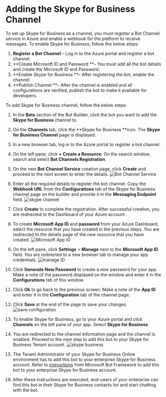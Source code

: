 # Adding the Skype for Business Channel

To set up Skype for Business as a channel, you must register a Bot Channel service in Azure and enable a webhook for the platform to receive messages. To enable Skype for Business, follow the below steps:



1. **Register a Bot Channel** – Log in to the Azure portal and register a bot channel.
2. **Create Microsoft ID and Password **– You must add all the bot details and create the Microsoft ID and Password.
3. **Enable Skype for Business **– After registering the bot, enable the channel.
4. **Publish Channel **– After the channel is enabled and all configurations are verified, publish the bot to make it available for developers.

To add Skype for Business channel, follow the below steps:



1. In the **Bots** section of the Bot Builder, click the bot you want to add the **Skype for Business** channel to.
2. On the **Channels** tab, click the **Skype for Business **icon. The **Skype for Business Channel** page is displayed.
3. In a new browser tab, log in to the Azure portal to register a bot channel.
4. On the left pane, click **+ Create a Resource**. On the search window, search and select **Bot Channels Registration**.
5. On the new **Bot Channel Service** creation page, click **Create** and proceed to the next screen to enter the details.
![Bot Channel Service](../images/skype.png "Bot Channel Service")

6. Enter all the required details to register the bot channel. Copy the **Webhook URL** from the **Configurations** tab of the Skype for Business channel page on the builder and provide it in the **Messaging Endpoint** field.
![skype channel](../images/skype1.png "skype channel")

7. Click **Create** to complete the registration. After successful creation, you are redirected to the Dashboard of your Azure account.
8. To create **Microsoft App ID** and **password** from your Azure Dashboard, select the resource that you have created in the previous steps. You are redirected to the details page of the new resource that you have created.
![Microsoft App ID](../images/skype2.png "Microsoft App ID")

9. On the left pane, click **Settings** > **Manage** next to the **Microsoft App ID** field. You are redirected to a new browser tab to manage your app credentials.
![manage ID](../images/skype3.png "manage ID")

10. Click **Generate New Password** to create a new password for your app. Make a note of the password displayed on the window and enter it in the **Configurations** tab of this window.
11. Click **Ok** to go back to the previous screen. Make a note of the **App ID** and enter it in the **Configuration** tab of the channel page.
12. Click **Save** at the end of the page to save your changes.
![save configuration](../images/skype5.png "save configuration")

13. To enable Skype for Business, go to your Azure portal and click **Channels** on the left pane of your app. Select **Skype for Business**.
14. You are redirected to the channel information page and the channel is enabled. Proceed to the next step to add this bot to your Skype for Business Tenant account.
![skype business](../images/skype6.png "skype business")

15. The Tenant Administrator of your Skype for Business Online environment has to add this bot to your enterprise Skype for Business account. Refer to [instructions](https://skypeappregistration.azurewebsites.net/bot/370430e7-4a7f-4765-8ace-4dd8139b1866) from Microsoft Bot Framework to add this bot to your enterprise Skype for Business account.
16. After these instructions are executed, end-users of your enterprise can find this bot in their Skype for Business contacts list and start chatting with the bot.
